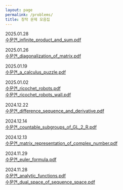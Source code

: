 ```yaml
---
layout: page
permalink: /problems/
title: 창작 문제 모음집
---
```


2025.01.28
<br>
[수문연_infinite_product_and_sum.pdf](https://github.com/snumps/documents/blob/7afe3828671f043c1450f30da9cc2939e62f8ceb/problems/2025-11-28_%E1%84%89%E1%85%AE%E1%84%86%E1%85%AE%E1%86%AB%E1%84%8B%E1%85%A7%E1%86%AB_infinite_product_and_sum.pdf)

2025.01.26
<br>
[수문연_diagonalization_of_matrix.pdf](https://github.com/snumps/documents/blob/7afe3828671f043c1450f30da9cc2939e62f8ceb/problems/2025-01-26_%E1%84%89%E1%85%AE%E1%84%86%E1%85%AE%E1%86%AB%E1%84%8B%E1%85%A7%E1%86%AB_diagonalization_of_matrix.pdf)

2025.01.19
<br>
[수문연_a_calculus_puzzle.pdf](https://github.com/snumps/documents/blob/7afe3828671f043c1450f30da9cc2939e62f8ceb/problems/2025-01-19_%EC%88%98%EB%AC%B8%EC%97%B0_a_calculus_puzzle.pdf)

2025.01.02
<br>
[수문연_ricochet_robots.pdf](https://github.com/snumps/documents/blob/7afe3828671f043c1450f30da9cc2939e62f8ceb/problems/2025-01-01_%EC%88%98%EB%AC%B8%EC%97%B0_ricochet_robots.pdf)
<br>
[수문연_ricochet_robots_wall.pdf](https://github.com/snumps/documents/blob/7afe3828671f043c1450f30da9cc2939e62f8ceb/problems/2025-01-02_%EC%88%98%EB%AC%B8%EC%97%B0_ricochet_robots_wall.pdf)

2024.12.22
<br>
[수문연_difference_sequence_and_derivative.pdf](https://github.com/snumps/documents/blob/7afe3828671f043c1450f30da9cc2939e62f8ceb/problems/2024-12-22_%E1%84%89%E1%85%AE%E1%84%86%E1%85%AE%E1%86%AB%E1%84%8B%E1%85%A7%E1%86%AB_difference_sequence_and_derivative.pdf)

2024.12.14
<br>
[수문연_countable_subgroups_of_GL_2_R.pdf](https://raw.githubusercontent.com/snumps/documents/main/problems/2024-12-14_수문연_countable_subgroups_of_GL_2_R.pdf)

2024.12.13
<br>
[수문연_matrix_representation_of_complex_number.pdf](https://github.com/snumps/documents/blob/7afe3828671f043c1450f30da9cc2939e62f8ceb/problems/2024-12-13_%E1%84%89%E1%85%AE%E1%84%86%E1%85%AE%E1%86%AB%E1%84%8B%E1%85%A7%E1%86%AB_matrix_representation_of_complex_number.pdf)

2024.11.29
<br>
[수문연_euler_formula.pdf](https://github.com/snumps/documents/blob/7afe3828671f043c1450f30da9cc2939e62f8ceb/problems/2024-11-29_%E1%84%89%E1%85%AE%E1%84%86%E1%85%AE%E1%86%AB%E1%84%8B%E1%85%A7%E1%86%AB_euler_formula.pdf)

2024.11.28
<br>
[수문연_analytic_functions.pdf](https://github.com/snumps/documents/blob/7afe3828671f043c1450f30da9cc2939e62f8ceb/problems/2024-11-28_%E1%84%89%E1%85%AE%E1%84%86%E1%85%AE%E1%86%AB%E1%84%8B%E1%85%A7%E1%86%AB_analytic_functions.pdf)
<br>
[수문연_dual_space_of_sequence_space.pdf](https://github.com/snumps/documents/blob/7afe3828671f043c1450f30da9cc2939e62f8ceb/problems/2024-11-28_%E1%84%89%E1%85%AE%E1%84%86%E1%85%AE%E1%86%AB%E1%84%8B%E1%85%A7%E1%86%AB_dual_space_of_sequence_space.pdf)